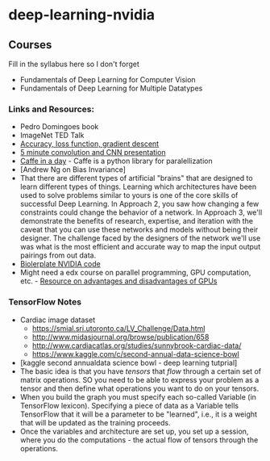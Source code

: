 # deep-learning-nvidia

## Courses

Fill in the syllabus here so I don't forget

* Fundamentals of Deep Learning for Computer Vision
* Fundamentals of Deep Learning for Multiple Datatypes

### Links and Resources:

* Pedro Domingoes book
* ImageNet TED Talk
* [Accuracy, loss function, gradient descent](https://developers.google.com/machine-learning/crash-course/descending-into-ml/training-and-loss)
* [5 minute convolution and CNN presentation](https://youtu.be/YRhxdVk_sIs)
* [Caffe in a day](https://docs.google.com/presentation/d/1HxGdeq8MPktHaPb-rlmYYQ723iWzq9ur6Gjo71YiG0Y/edit#slide=id.gc2fcdcce7_216_0) - Caffe is a python library for paralellization
* [Andrew Ng on Bias Invariance]
* That there are different types of artificial "brains" that are designed to learn different types of things. Learning which architectures have been used to solve problems similar to yours is one of the core skills of successful Deep Learning. In Approach 2, you saw how changing a few constraints could change the behavior of a network. In Approach 3, we'll demonstrate the benefits of research, expertise, and iteration with the caveat that you can use these networks and models without being their designer. The challenge faced by the designers of the network we'll use was what is the most efficient and accurate way to map the input output pairings from out data.
* [Biolerplate NVIDIA code](ngc.nvidia.com)
* Might need a edx course on parallel programming, GPU computation, etc. - [Resource on advantages and disadvantages of GPUs](https://superuser.com/questions/308771/why-are-we-still-using-cpus-instead-of-gpus)

### TensorFlow Notes

* Cardiac image dataset
  - https://smial.sri.utoronto.ca/LV_Challenge/Data.html
  - http://www.midasjournal.org/browse/publication/658
  - http://www.cardiacatlas.org/studies/sunnybrook-cardiac-data/
  - https://www.kaggle.com/c/second-annual-data-science-bowl
* [kaggle second annualdata science bowl - deep learning tutprial]
* The basic idea is that you have *tensors* that *flow* through a certain set of matrix operations. SO you need to be able to express your problem as a tensor and then define what operations you want to do on your tensors.
* When you build the graph you must specify each so-called Variable (in TensorFlow lexicon). Specifying a piece of data as a Variable tells TensorFlow that it will be a parameter to be "learned", i.e., it is a weight that will be updated as the training proceeds.
* Once the variables and architecture are set up, you set up a session, where you do the computations - the actual flow of tensors through the operations.
